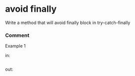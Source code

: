 <!-- ENGLISH -->
# avoid finally

Write a method that will avoid finally block in try-catch-finally

### Comment


Example 1

in:
```

```
out:
```

```